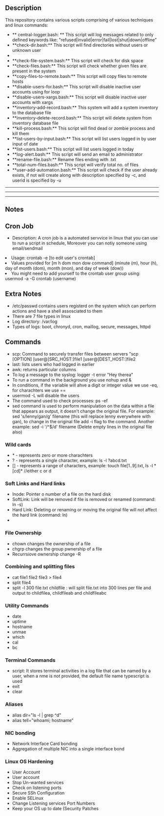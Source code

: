 <h2> Description </h2>
This repository contains various scripts comprising of various techniques and linux commands:

<ul>
    <li>** central-logger.bash: **    This script will log messages related to only defined keywords like: "refused|invalid|error|fail|lost|shut|down|offline"</li>
    <li>**check-dir.bash:**     This script will find directories without users or unknown user<li>
    <li>**check-file-system.bash:**     This script will check for disk space</li>
    <li>**check-files.bash:**      This script will check whether given files are present in the system</li>
    <li>**copy-files-to-remote.bash:**      This script will copy files to remote hosts</li>
    <li>**disable-users-for.bash:**     This script will disable inactive user accounts using for loop</li>
    <li>**disable-users-xargs.bash:**       This script will disable inactive user accounts with xargs</li>
    <li>**inventory-add-record.bash:**      This system will add a system inventory to the database file</li>
    <li>**inventory-delete-record.bash:**       This script will delete system from inventory database file</li>
    <li>**kill-process.bash:**      This script will find dead or zombie process and kill them </li>
    <li>**list-users-by-input.bash:**       This script will list users logged in by user input of date</li>
    <li>**list-users.bash:**        This script will list users logged in today</li>
    <li>**log-alert.bash:**     This script will send an email to administrator</li>
    <li>**rename-file.bash:**       Rename files ending with .txt</li>
    <li>**total-num-files.bash:**       This script will verify total no. of files</li>
    <li>**user-add-automation.bash:**       This script will check if the user already exists, if not will create along with description specified by -c, and userid is specified by -u</li>
</ul>
<hr>
<hr>
<hr>
<h2> Notes </h2>
    <h2>Cron Job</h2>
    <ul>
        <li>Description: A cron job is a automated servvice in linux that you can use to run a script in schedule, Moreover you can notiy someone using email/sendmail</ul>
        <li>Usage: crontab -e  [to edit user's crontab]</li>
        <li>Values provided for [m h  dom mon dow   command] (minute (m), hour (h), day of month (dom), month (mon), and day of week (dow))</li>
        <li>You might need to add yourself to the crontab user group using: usermod -a -G crontab (username)</li>
    </ul>
    <h2>Extra Notes</h2>
    <ul>
        <li>/etc/passwd contains users registerd on the system which can perform actions and have a shell assosciated to them</li>
        <li>There are 7 file types in linux</li>
        <li>Log directory: /var/log</li>
        <li>Types of logs: boot, chronyd, cron, maillog, secure, messages, httpd</li>
    </ul>
    <h2>Commands</h2>
    <ul>
        <li>scp: Command to securely transfer files between servers "scp [OPTION] [user@]SRC_HOST:]file1 [user@]DEST_HOST:]file2</li>
        <li>last: lists users who had logged in earlier</li>
        <li>awk: returns particular columns</li>
        <li>To log a message to the syslog: logger -t error "Hey therea"</li>
        <li>To run a command in the background you use nohup and &</li>
        <li>In conditions, if the variable will ahve a digit or integer value we use -eq, for charachters we use == </li>
        <li>usermod -L will disable the users </li>
        <li>The command used to check processes: ps -ef</li>
        <li>sed command is used to perform manipulation on the data within a file that appears as output, it doesn't change the original file. For example: sed 's/lenny/gan/g' filename (this will replace lenny everywhere with gan), to change in the original file add -i flag to the command. Another example: sed -i '/^$/d' filename  (Delete empty lines in the original file also)</li>
    </ul>
    <h3>Wild cards </h3>
    <ul>
        <li>* - represents zero or more charachters </li>
        <li>? - represents a single character, example: ls -l ?abcd.txt </li>
        <li>[] - represents a range of characters, example: touch file[1..9].txt, ls -l *[cd]* //either c or d</li>
    </ul>
    <h3>Soft Links and Hard links</h3>
    <ul>
        <li>Inode: Pointer o number of a file on the hard disk</li>
        <li>SoftLink: Link will be removed if file is removed or renamed (command: ln -s)</li>
        <li>Hard Link: Deleting or renaming or moving the original file will not affect the hard link (command: ln)<li>
    </ul> 
    <h3>File Ownership</h3>
    <ul>
    <li>chown changes the ownership of a file</li>
    <li>chgrp changes the group pwnership of a file</li>
    <li>Recurrsiove ownership change -R</li>
 </ul>
    <h3>Combining and splitting files </h3>
    <ul>
        <li>cat file1 file2 file3 > file4</li>
        <li>split file4</li>
        <li>split -l 300 file.txt childfile : will split file.txt into 300 lines per file and output to childfilea, childfileab and childfileabc</li>
    </ul>
    <h3>Utility Commands</h3>
    <ul>
        <li>date</li>
        <li>uptime</li>
        <li>hostname</li>
        <li>unmae</li>
        <li>which</li>
        <li>cal</li>
        <li>bc</li>
    </ul>
    <h3>Terminal Commands</h3>
    <ul>
        <li>script: It stores terminal activities in a log file that can be named by a user, when a nme is not provided, the default file name typescript is used</li>
        <li>exit</li>
        <li>clear</li>
    </ul>
    <h3>Aliases</h3>
    <ul>
        <li>alias dir="ls -l | grep ^d"</li>
        <li>alias tell="whoami; hostname"</li>
    </ul>
    <h3>NIC bonding</h3>
    <ul>
        <li>Network Interface Card bonding</li>
        <li>Aggregation of multiple NIC into a single interface bond</li>
    </ul>
    <h3>Linux OS Hardening</h3>
    <ul>
        <li>User Account</li>
        <li>User account</li>
        <li>Stop Un-wanted services</li>
        <li>Check on listening ports</li>
        <li>Secure SSh Configuration</li>
        <li>Enable SELinux</li>
        <li>Change Listening services Port Numbers</li>
        <li>Keep your OS up to date (Security Patches</li>
    </ul>

